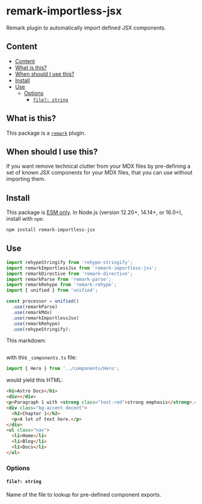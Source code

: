 # remark-importless-jsx

Remark plugin to automatically import defined JSX components.

## Content

- [Content](#content)
- [What is this?](#what-is-this)
- [When should I use this?](#when-should-i-use-this)
- [Install](#install)
- [Use](#use)
  - [Options](#options)
    - [`file?: string`](#file-string)

## What is this?

This package is a [`remark`](https://github.com/remarkjs/remark/blob/main/doc/plugins.md) plugin.

## When should I use this?

If you want remove technical clutter from your MDX files by pre-defining a set of known JSX components for your MDX files, that you can use without importing them.

## Install

This package is [ESM only](https://gist.github.com/sindresorhus/a39789f98801d908bbc7ff3ecc99d99c).
In Node.js (version 12.20+, 14.14+, or 16.0+), install with `npm`:

```sh
npm install remark-importless-jsx
```

## Use

```ts
import rehypeStringify from 'rehype-stringify';
import remarkImportlessJsx from 'remark-importless-jsx';
import remarkDirective from 'remark-directive';
import remarkParse from 'remark-parse';
import remarkRehype from 'remark-rehype';
import { unified } from 'unified';

const processor = unified()
  .use(remarkParse)
  .use(remarkMdx)
  .use(remarkImportlessJsx)
  .use(remarkRehype)
  .use(rehypeStringify);
```

This markdown:

```mdx
```

with this `_components.ts` file:

```ts
import { Hero } from '../components/Hero';
```

would yield this HTML:

```html
<h1>Astro Docs</h1>
<div></div>
<p>Paragraph 1 with <strong class="text-red">strong emphasis</strong>.</p>
<div class="bg-accent decent">
  <h2>Chapter 1</h2>
  <p>A lot of text here.</p>
</div>
<ul class="nav">
  <li>Home</li>
  <li>Blog</li>
  <li>Docs</li>
</ul>
```

### Options

#### `file?: string`

Name of the file to lookup for pre-defined component exports.
